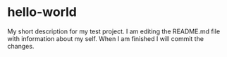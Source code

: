 # hello-world
My short description for my test project.
I am editing the README.md file with information about
my self.  When I am finished I will commit the changes.
